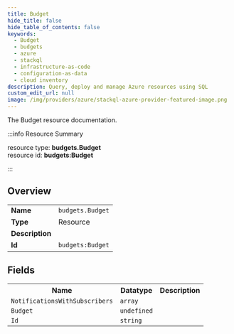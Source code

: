 ```yaml
---
title: Budget
hide_title: false
hide_table_of_contents: false
keywords:
  - Budget
  - budgets
  - azure
  - stackql
  - infrastructure-as-code
  - configuration-as-data
  - cloud inventory
description: Query, deploy and manage Azure resources using SQL
custom_edit_url: null
image: /img/providers/azure/stackql-azure-provider-featured-image.png
---
```

The Budget resource documentation.

:::info Resource Summary

<div class="row">
<div class="providerDocColumn">
<span>resource type:&nbsp;<b>budgets.Budget</b></span><br />
<span>resource id:&nbsp;<b>budgets:Budget</b></span><br />
</div>
</div>

:::

## Overview
<table><tbody>
<tr><td><b>Name</b></td><td><code>budgets.Budget</code></td></tr>
<tr><td><b>Type</b></td><td>Resource</td></tr>
<tr><td><b>Description</b></td><td></td></tr>
<tr><td><b>Id</b></td><td><code>budgets:Budget</code></td></tr>
</tbody></table>

## Fields
<table><tbody>
<tr><th>Name</th><th>Datatype</th><th>Description</th></tr>
<tr><td><code>NotificationsWithSubscribers</code></td><td><code>array</code></td><td></td></tr><tr><td><code>Budget</code></td><td><code>undefined</code></td><td></td></tr><tr><td><code>Id</code></td><td><code>string</code></td><td></td></tr>
</tbody></table>